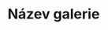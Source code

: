 ---
layout: layouts/sablona__galerie.njk
title: Název galerie
photo1: bohorodice_optimized.jpg
photo2: chram.png
photo3: elenora.jpg
photo4: krest_optimized.jpg
photo5: otec_Pachomij.jpg
photo6: sv_gorazd.jpg 
photo7: zvestovani_optimized.jpg
alt: photo
tags: galerie
---
